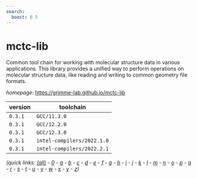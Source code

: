```yaml
---
search:
  boost: 0.5
---
```

# mctc-lib

Common tool chain for working with molecular structure data in various applications. This library provides a unified way to perform operations on molecular structure data, like reading and writing to common geometry file formats.

*homepage*: <https://grimme-lab.github.io/mctc-lib>

version | toolchain
--------|----------
``0.3.1`` | ``GCC/11.3.0``
``0.3.1`` | ``GCC/12.2.0``
``0.3.1`` | ``GCC/12.3.0``
``0.3.1`` | ``intel-compilers/2022.1.0``
``0.3.1`` | ``intel-compilers/2022.2.1``


*(quick links: [(all)](../index.md) - [0](../0/index.md) - [a](../a/index.md) - [b](../b/index.md) - [c](../c/index.md) - [d](../d/index.md) - [e](../e/index.md) - [f](../f/index.md) - [g](../g/index.md) - [h](../h/index.md) - [i](../i/index.md) - [j](../j/index.md) - [k](../k/index.md) - [l](../l/index.md) - [m](../m/index.md) - [n](../n/index.md) - [o](../o/index.md) - [p](../p/index.md) - [q](../q/index.md) - [r](../r/index.md) - [s](../s/index.md) - [t](../t/index.md) - [u](../u/index.md) - [v](../v/index.md) - [w](../w/index.md) - [x](../x/index.md) - [y](../y/index.md) - [z](../z/index.md))*


